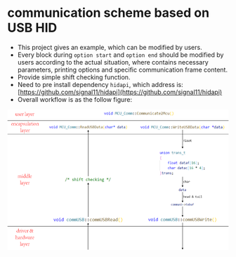 # communication scheme based on USB HID    
* This project gives an example, which can be modified by users.      
* Every block during `option start` and `option end` should be modified by users according to the actual situation, where contains necessary parameters, printing options and specific communication frame content.
* Provide simple shift checking function.    
* Need to pre install dependency `hidapi`, which address is:    
 [https://github.com/signal11/hidapi](https://github.com/signal11/hidapi)
* Overall workflow is as the follow figure:      

<div align=center>
  <img width="640" height="320" src="workflow.png">
</div>
